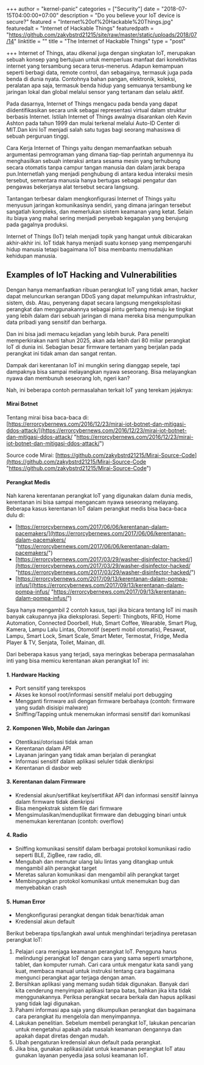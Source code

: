 +++
author = "kernel-panic"
categories = ["Security"]
date = "2018-07-15T04:00:00+07:00"
description = "Do you believe your IoT device is secure?"
featured = "Internet%20of%20Hackable%20Things.jpg"
featuredalt = "Internet of Hackable Things"
featuredpath = "https://github.com/zakybstrd21215/site/raw/master/static/uploads/2018/07/14"
linktitle = ""
title = "The Internet of Hackable Things"
type = "post"

+++
Internet of Things, atau dikenal juga dengan singkatan IoT, merupakan sebuah konsep yang bertujuan untuk memperluas manfaat dari konektivitas internet yang tersambung secara terus-menerus. Adapun kemampuan seperti berbagi data, remote control, dan sebagainya, termasuk juga pada benda di dunia nyata. Contohnya bahan pangan, elektronik, koleksi, peralatan apa saja, termasuk benda hidup yang semuanya tersambung ke jaringan lokal dan global melalui sensor yang tertanam dan selalu aktif.

Pada dasarnya, Internet of Things mengacu pada benda yang dapat diidentifikasikan secara unik sebagai representasi virtual dalam struktur berbasis Internet. Istilah Internet of Things awalnya disarankan oleh Kevin Ashton pada tahun 1999 dan mulai terkenal melalui Auto-ID Center di MIT.Dan kini IoT menjadi salah satu tugas bagi seorang mahasiswa di sebuah perguruan tinggi.

Cara Kerja Internet of Things yaitu dengan memanfaatkan sebuah argumentasi pemrograman yang dimana tiap-tiap perintah argumennya itu menghasilkan sebuah interaksi antara sesama mesin yang terhubung secara otomatis tanpa campur tangan manusia dan dalam jarak berapa pun.Internetlah yang menjadi penghubung di antara kedua interaksi mesin tersebut, sementara manusia hanya bertugas sebagai pengatur dan pengawas bekerjanya alat tersebut secara langsung.

Tantangan terbesar dalam mengkonfigurasi Internet of Things yaitu menyusun jaringan komunikasinya sendiri, yang dimana jaringan tersebut sangatlah kompleks, dan memerlukan sistem keamanan yang ketat. Selain itu biaya yang mahal sering menjadi penyebab kegagalan yang berujung pada gagalnya produksi.

Internet of Things (IoT) telah menjadi topik yang hangat untuk dibicarakan akhir-akhir ini. IoT tidak hanya menjadi suatu konsep yang mempengaruhi hidup manusia tetapi bagaimana IoT bisa membantu memudahkan kehidupan manusia.

## Examples of IoT Hacking and Vulnerabilities

Dengan hanya memanfaatkan ribuan perangkat IoT yang tidak aman, hacker dapat meluncurkan serangan DDoS yang dapat melumpuhkan infrastruktur, sistem, dsb. Atau, penyerang dapat secara langsung mengeksploitasi perangkat dan menggunakannya sebagai pintu gerbang menuju ke tingkat yang lebih dalam dari sebuah jaringan di mana mereka bisa mengumpulkan data pribadi yang sensitif dan berharga.

Dan ini bisa jadi memacu kejadian yang lebih buruk. Para peneliti memperkirakan nanti tahun 2025, akan ada lebih dari 80 miliar perangkat IoT di dunia ini. Sebagian besar firmware tertanam yang berjalan pada perangkat ini tidak aman dan sangat rentan.

Dampak dari kerentanan IoT ini mungkin sering dianggap sepele, tapi dampaknya bisa sampai melayangkan nyawa seseorang. Bisa melayangkan nyawa dan membunuh seseorang loh, ngeri kan?

Nah, ini beberapa contoh permasalahan terkait IoT yang terekam jejaknya:

#### Mirai Botnet

Tentang mirai bisa baca-baca di: [https://errorcybernews.com/2016/12/23/mirai-iot-botnet-dan-mitigasi-ddos-attack/](https://errorcybernews.com/2016/12/23/mirai-iot-botnet-dan-mitigasi-ddos-attack/ "https://errorcybernews.com/2016/12/23/mirai-iot-botnet-dan-mitigasi-ddos-attack/")

Source code Mirai: [https://github.com/zakybstrd21215/Mirai-Source-Code](https://github.com/zakybstrd21215/Mirai-Source-Code "https://github.com/zakybstrd21215/Mirai-Source-Code")

#### Perangkat Medis

Nah karena kerentanan perangkat IoT yang digunakan dalam dunia medis, kerentanan ini bisa sampai mengancam nyawa seseorang melayang. Beberapa kasus kerentanan IoT dalam perangkat medis bisa baca-baca dulu di:

* [https://errorcybernews.com/2017/06/06/kerentanan-dalam-pacemakers/](https://errorcybernews.com/2017/06/06/kerentanan-dalam-pacemakers/ "https://errorcybernews.com/2017/06/06/kerentanan-dalam-pacemakers/")
* [https://errorcybernews.com/2017/03/29/washer-disinfector-hacked/](https://errorcybernews.com/2017/03/29/washer-disinfector-hacked/ "https://errorcybernews.com/2017/03/29/washer-disinfector-hacked/")
* [https://errorcybernews.com/2017/09/13/kerentanan-dalam-pompa-infus/](https://errorcybernews.com/2017/09/13/kerentanan-dalam-pompa-infus/ "https://errorcybernews.com/2017/09/13/kerentanan-dalam-pompa-infus/")

Saya hanya mengambil 2 contoh kasus, tapi jika bicara tentang IoT ini masih banyak cakupannya jika dieksplorasi. Seperti: Thingbots, RFID, Home Automation, Connected Doorbell, Hub, Smart Coffee, Wearable, Smart Plug, Kamera, Lampu Lalu Lintas, Otomotif (seperti mobil otomatis), Pesawat, Lampu, Smart Lock, Smart Scale, Smart Meter, Termostat, Fridge, Media Player & TV, Senjata, Toilet, Mainan, dll.

Dari beberapa kasus yang terjadi, saya meringkas beberapa permasalahan inti yang bisa memicu kerentanan akan perangkat IoT ini:

#### 1. Hardware Hacking

* Port sensitif yang terekspos
* Akses ke konsol root/informasi sensitif melalui port debugging
* Mengganti firmware asli dengan firmware berbahaya (contoh: firmware yang sudah disisipi malware)
* Sniffing/Tapping untuk menemukan informasi sensitif dari komunikasi

#### 2. Komponen Web, Mobile dan Jaringan

* Otentikasi/otorisasi tidak aman
* Kerentanan dalam API
* Layanan jaringan yang tidak aman berjalan di perangkat
* Informasi sensitif dalam aplikasi seluler tidak dienkripsi
* Kerentanan di dasbor web

#### 3. Kerentanan dalam Firmware

* Kredensial akun/sertifikat key/sertifikat API dan informasi sensitif lainnya dalam firmware tidak dienkripsi
* Bisa mengekstrak sistem file dari firmware
* Mengsimulasikan/menduplikat firmware dan debugging binari untuk menemukan kerentanan (contoh: overflow)

#### 4. Radio

* Sniffing komunikasi sensitif dalam berbagai protokol komunikasi radio seperti BLE, ZigBee, raw radio, dll.
* Mengubah dan memutar ulang lalu lintas yang ditangkap untuk mengambil alih perangkat target
* Meretas saluran komunikasi dan mengambil alih perangkat target
* Membingungkan protokol komunikasi untuk menemukan bug dan menyebabkan crash

#### 5. Human Error

* Mengkonfigurasi perangkat dengan tidak benar/tidak aman
* Kredensial akun default

Berikut beberapa tips/langkah awal untuk menghindari terjadinya peretasan perangkat IoT:

1. Pelajari cara menjaga keamanan perangkat IoT. Pengguna harus melindungi perangkat IoT dengan cara yang sama seperti smartphone, tablet, dan komputer rumah. Cari cara untuk mengatur kata sandi yang kuat, membaca manual untuk instruksi tentang cara bagaimana mengunci perangkat agar terjaga dengan aman.
2. Bersihkan aplikasi yang memang sudah tidak digunakan. Banyak dari kita cenderung menyimpan aplikasi tanpa batas, bahkan jika kita tidak menggunakannya. Periksa perangkat secara berkala dan hapus aplikasi yang tidak lagi digunakan.
3. Pahami informasi apa saja yang dikumpulkan perangkat dan bagaimana cara perangkat itu mengelola dan menyimpannya.
4. Lakukan penelitian. Sebelum membeli perangkat IoT, lakukan pencarian untuk mengetahui apakah ada masalah keamanan dengannya dan apakah dapat diretas dengan mudah.
5. Ubah pengaturan kredensial akun default pada perangkat.
6. Jika bisa, gunakan aplikasi/alat untuk keamanan perangkat IoT atau gunakan layanan penyedia jasa solusi keamanan IoT.